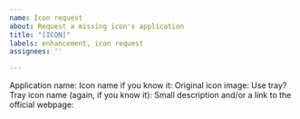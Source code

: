 ```yaml
---
name: Icon request
about: Request a missing icon's application
title: "[ICON]"
labels: enhancement, icon request
assignees: ''

---
```


Application name: 
Icon name if you know it: 
Original icon image: 
Use tray? Tray icon name (again, if you know it): 
Small description and/or a link to the official webpage:
